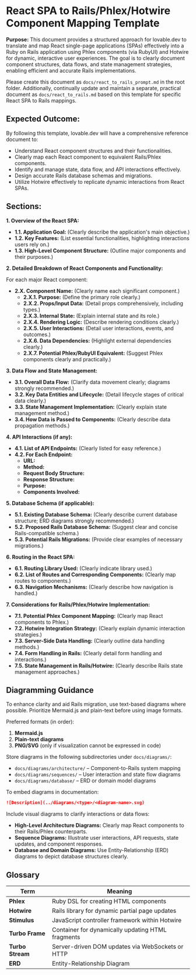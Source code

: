 # React SPA to Rails/Phlex/Hotwire Component Mapping Template

**Purpose:** This document provides a structured approach for lovable.dev to translate and map React single-page applications (SPAs) effectively into a Ruby on Rails application using Phlex components (via RubyUI) and Hotwire for dynamic, interactive user experiences. The goal is to clearly document component structures, data flows, and state management strategies, enabling efficient and accurate Rails implementations.

Please create this document as `docs/react_to_rails_prompt.md` in the root folder. Additionally, continually update and maintain a separate, practical document as `docs/react_to_rails.md` based on this template for specific React SPA to Rails mappings.

## Expected Outcome:

By following this template, lovable.dev will have a comprehensive reference document to:

- Understand React component structures and their functionalities.
- Clearly map each React component to equivalent Rails/Phlex components.
- Identify and manage state, data flow, and API interactions effectively.
- Design accurate Rails database schemas and migrations.
- Utilize Hotwire effectively to replicate dynamic interactions from React SPAs.

## Sections:

**1. Overview of the React SPA:**

- **1.1. Application Goal:** (Clearly describe the application's main objective.)
- **1.2. Key Features:** (List essential functionalities, highlighting interactions users rely on.)
- **1.3. High-Level Component Structure:** (Outline major components and their purposes.)

**2. Detailed Breakdown of React Components and Functionality:**

For each major React component:

- **2.X. Component Name:** (Clearly name each significant component.)
  - **2.X.1. Purpose:** (Define the primary role clearly.)
  - **2.X.2. Props/Input Data:** (Detail props comprehensively, including types.)
  - **2.X.3. Internal State:** (Explain internal state and its role.)
  - **2.X.4. Rendering Logic:** (Describe rendering conditions clearly.)
  - **2.X.5. User Interactions:** (Detail user interactions, events, and outcomes.)
  - **2.X.6. Data Dependencies:** (Highlight external dependencies clearly.)
  - **2.X.7. Potential Phlex/RubyUI Equivalent:** (Suggest Phlex components clearly and practically.)

**3. Data Flow and State Management:**

- **3.1. Overall Data Flow:** (Clarify data movement clearly; diagrams strongly recommended.)
- **3.2. Key Data Entities and Lifecycle:** (Detail lifecycle stages of critical data clearly.)
- **3.3. State Management Implementation:** (Clearly explain state management method.)
- **3.4. How Data is Passed to Components:** (Clearly describe data propagation methods.)

**4. API Interactions (if any):**

- **4.1. List of API Endpoints:** (Clearly listed for easy reference.)
- **4.2. For Each Endpoint:**
  - **URL:**
  - **Method:**
  - **Request Body Structure:**
  - **Response Structure:**
  - **Purpose:**
  - **Components Involved:**

**5. Database Schema (if applicable):**

- **5.1. Existing Database Schema:** (Clearly describe current database structure; ERD diagrams strongly recommended.)
- **5.2. Proposed Rails Database Schema:** (Suggest clear and concise Rails-compatible schema.)
- **5.3. Potential Rails Migrations:** (Provide clear examples of necessary migrations.)

**6. Routing in the React SPA:**

- **6.1. Routing Library Used:** (Clearly indicate library used.)
- **6.2. List of Routes and Corresponding Components:** (Clearly map routes to components.)
- **6.3. Navigation Mechanisms:** (Clearly describe how navigation is handled.)

**7. Considerations for Rails/Phlex/Hotwire Implementation:**

- **7.1. Potential Phlex Component Mapping:** (Clearly map React components to Phlex.)
- **7.2. Hotwire Integration Strategy:** (Clearly explain dynamic interaction strategies.)
- **7.3. Server-Side Data Handling:** (Clearly outline data handling methods.)
- **7.4. Form Handling in Rails:** (Clearly detail form handling and interactions.)
- **7.5. State Management in Rails/Hotwire:** (Clearly describe Rails state management approaches.)

## Diagramming Guidance

To enhance clarity and aid Rails migration, use text-based diagrams where possible. Prioritize Mermaid.js and plain-text before using image formats.

Preferred formats (in order):
1. **Mermaid.js**
2. **Plain-text diagrams**
3. **PNG/SVG** (only if visualization cannot be expressed in code)

Store diagrams in the following subdirectories under `docs/diagrams/`:

- `docs/diagrams/architecture/` – Component-to-Rails system mapping
- `docs/diagrams/sequences/` – User interaction and state flow diagrams
- `docs/diagrams/database/` – ERD or domain model diagrams

To embed diagrams in documentation:
```markdown
![Description](../diagrams/<type>/<diagram-name>.svg)
```

Include visual diagrams to clarify interactions or data flows:

- **High-Level Architecture Diagrams:** Clearly map React components to their Rails/Phlex counterparts.
- **Sequence Diagrams:** Illustrate user interactions, API requests, state updates, and component responses.
- **Database and Domain Diagrams:** Use Entity-Relationship (ERD) diagrams to depict database structures clearly.

## Glossary

| Term           | Meaning                                                |
|----------------|--------------------------------------------------------|
| **Phlex**      | Ruby DSL for creating HTML components                  |
| **Hotwire**    | Rails library for dynamic partial page updates         |
| **Stimulus**   | JavaScript controller framework within Hotwire         |
| **Turbo Frame**| Container for dynamically updating HTML fragments      |
| **Turbo Stream**| Server-driven DOM updates via WebSockets or HTTP      |
| **ERD**        | Entity-Relationship Diagram                            |


